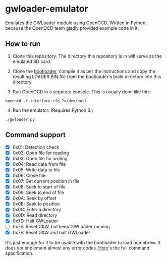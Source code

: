 # gwloader-emulator

Emulates the GWLoader module using OpenOCD. Written in Python, because the OpenOCD team gladly provided example code in it.

## How to run

1) Clone this repository. The directory this repository is in will serve as the emulated SD card.

2) Clone the [bootloader](https://github.com/prochazkaml/game-and-watch-bootloader), compile it as per the instructions and copy the resulting LOADER.BIN file from the bootloader's build directory into this directory. 

3) Run OpenOCD in a separate console. This is usually done like this:
```
openocd -f interface.cfg 2>/dev/null
```

4) Run the emulator. (Requires Python 3.)
```
./gwloader.py
```

## Command support

- [X] 0x01: Detection check
- [X] 0x02: Open file for reading
- [X] 0x03: Open file for writing
- [X] 0x04: Read data from file
- [X] 0x05: Write data to file
- [X] 0x06: Close file
- [X] 0x07: Get current position in file
- [X] 0x08: Seek to start of file
- [X] 0x09: Seek to end of file
- [X] 0x0A: Seek by offset
- [X] 0x0B: Seek to position
- [X] 0x0C: Enter a directory
- [X] 0x0D: Read directory
- [X] 0x7D: Halt GWLoader
- [ ] 0x7E: Reset G&W, but keep GWLoader running
- [X] 0x7F: Reset G&W and halt GWLoader

It's just enough for it to be usable with the bootloader to load homebrew. It does _not_ implement almost any error codes. [Here](https://github.com/prochazkaml/gwloader-emulator/blob/main/Protocol.md)'s the full command specification.
